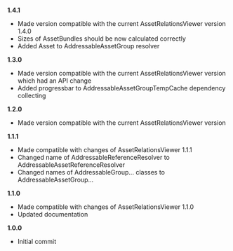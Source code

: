 **1.4.1**
 - Made version compatible with the current AssetRelationsViewer version 1.4.0
 - Sizes of AssetBundles should be now calculated correctly
 - Added Asset to AddressableAssetGroup resolver

**1.3.0**
 - Made version compatible with the current AssetRelationsViewer version which had an API change
 - Added progressbar to AddressableAssetGroupTempCache dependency collecting

**1.2.0**
 - Made version compatible with the current AssetRelationsViewer version

**1.1.1**
 - Made compatible with changes of AssetRelationsViewer 1.1.1
 - Changed name of AddressableReferenceResolver to AddressableAssetReferenceResolver
 - Changed names of AddressableGroup... classes to AddressableAssetGroup...

**1.1.0**
 - Made compatible with changes of AssetRelationsViewer 1.1.0
 - Updated documentation

**1.0.0**

 - Initial commit